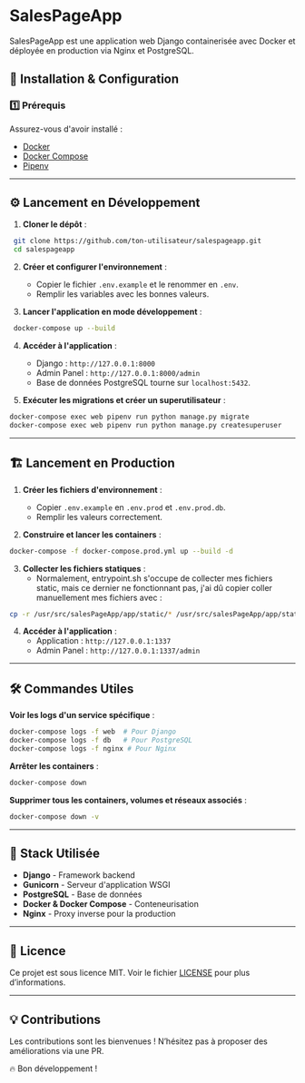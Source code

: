 # SalesPageApp

SalesPageApp est une application web Django containerisée avec Docker et déployée en production via Nginx et PostgreSQL.

## 🚀 Installation & Configuration

### 1️⃣ Prérequis
Assurez-vous d'avoir installé :
- [Docker](https://www.docker.com/)
- [Docker Compose](https://docs.docker.com/compose/install/)
- [Pipenv](https://pipenv.pypa.io/en/latest/)

---

## ⚙️ Lancement en Développement

1. **Cloner le dépôt** :
```sh
 git clone https://github.com/ton-utilisateur/salespageapp.git
 cd salespageapp
```

2. **Créer et configurer l'environnement** :
   - Copier le fichier `.env.example` et le renommer en `.env`.
   - Remplir les variables avec les bonnes valeurs.

3. **Lancer l'application en mode développement** :
```sh
 docker-compose up --build
```

4. **Accéder à l'application** :
   - Django : `http://127.0.0.1:8000`
   - Admin Panel : `http://127.0.0.1:8000/admin`
   - Base de données PostgreSQL tourne sur `localhost:5432`.

5. **Exécuter les migrations et créer un superutilisateur** :
```sh
docker-compose exec web pipenv run python manage.py migrate
docker-compose exec web pipenv run python manage.py createsuperuser
```

---

## 🏗️ Lancement en Production

1. **Créer les fichiers d'environnement** :
   - Copier `.env.example` en `.env.prod` et `.env.prod.db`.
   - Remplir les valeurs correctement.

2. **Construire et lancer les containers** :
```sh
docker-compose -f docker-compose.prod.yml up --build -d
```

3. **Collecter les fichiers statiques** :
    - Normalement, entrypoint.sh s'occupe de collecter mes fichiers static, mais ce dernier ne fonctionnant pas, j'ai dû copier coller manuellement mes fichiers avec :
```sh
cp -r /usr/src/salesPageApp/app/static/* /usr/src/salesPageApp/app/staticfiles
```

4. **Accéder à l'application** :
   - Application : `http://127.0.0.1:1337`
   - Admin Panel : `http://127.0.0.1:1337/admin`

---

## 🛠️ Commandes Utiles

**Voir les logs d'un service spécifique** :
```sh
docker-compose logs -f web  # Pour Django
docker-compose logs -f db   # Pour PostgreSQL
docker-compose logs -f nginx # Pour Nginx
```

**Arrêter les containers** :
```sh
docker-compose down
```

**Supprimer tous les containers, volumes et réseaux associés** :
```sh
docker-compose down -v
```

---

## 📌 Stack Utilisée
- **Django** - Framework backend
- **Gunicorn** - Serveur d'application WSGI
- **PostgreSQL** - Base de données
- **Docker & Docker Compose** - Conteneurisation
- **Nginx** - Proxy inverse pour la production

---

## 📜 Licence
Ce projet est sous licence MIT. Voir le fichier [LICENSE](LICENSE) pour plus d’informations.

---

## 💡 Contributions
Les contributions sont les bienvenues ! N’hésitez pas à proposer des améliorations via une PR.

🔥 Bon développement !

